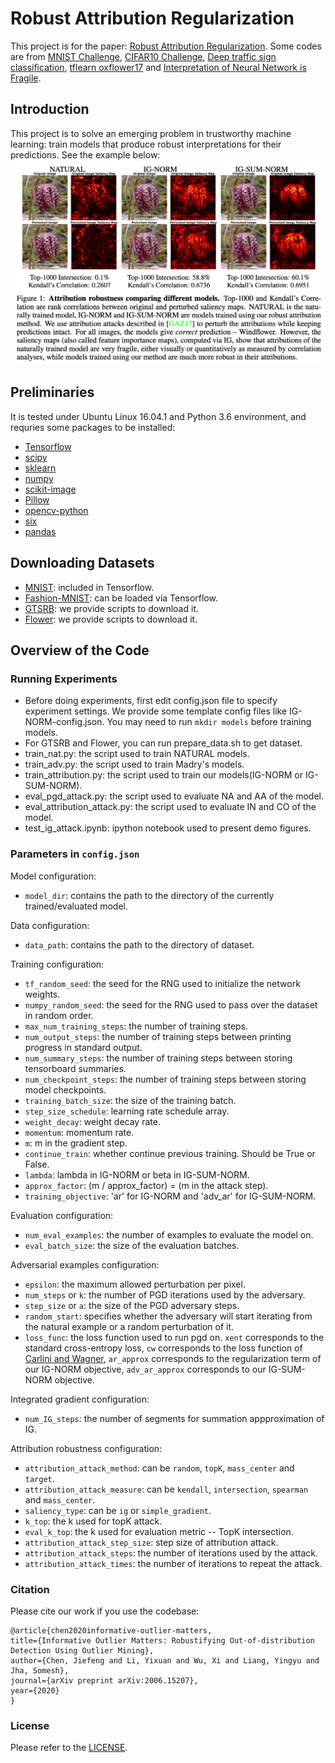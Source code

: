# Robust Attribution Regularization
This project is for the paper: [Robust Attribution Regularization](https://arxiv.org/abs/1905.09957). Some codes are from [MNIST Challenge](https://github.com/MadryLab/mnist_challenge), [CIFAR10 Challenge](https://github.com/MadryLab/cifar10_challenge), [Deep traffic sign classification](https://github.com/joshwadd/Deep-traffic-sign-classification), [tflearn oxflower17](https://github.com/tflearn/tflearn/blob/master/tflearn/datasets/oxflower17.py) and [Interpretation of Neural Network is Fragile](https://github.com/amiratag/InterpretationFragility). 

## Introduction
This project is to solve an emerging problem in trustworthy machine learning: train models that produce robust interpretations for their predictions. See the example below: 
![alt text](https://github.com/jfc43/robust-attribution-regularization/blob/master/demo-figure.png)

## Preliminaries
It is tested under Ubuntu Linux 16.04.1 and Python 3.6 environment, and requries some packages to be installed:
* [Tensorflow](https://www.tensorflow.org/install)
* [scipy](https://github.com/scipy/scipy)
* [sklearn](https://scikit-learn.org/stable/)
* [numpy](http://www.numpy.org/)
* [scikit-image](https://scikit-image.org/docs/dev/install.html)
* [Pillow](https://pillow.readthedocs.io/en/stable/installation.html)
* [opencv-python](https://pypi.org/project/opencv-python/)
* [six](https://pypi.org/project/six/)
* [pandas](https://pandas.pydata.org/pandas-docs/stable/install.html)

## Downloading Datasets
* [MNIST](http://yann.lecun.com/exdb/mnist/): included in Tensorflow. 
* [Fashion-MNIST](https://github.com/zalandoresearch/fashion-mnist): can be loaded via Tensorflow.
* [GTSRB](http://benchmark.ini.rub.de/?section=gtsrb&subsection=dataset): we provide scripts to download it. 
* [Flower](http://www.robots.ox.ac.uk/~vgg/data/flowers/17/index.html): we provide scripts to download it.

## Overview of the Code
### Running Experiments
* Before doing experiments, first edit config.json file to specify experiment settings. We provide some template config files like IG-NORM-config.json. You may need to run `mkdir models` before training models. 
* For GTSRB and Flower, you can run prepare_data.sh to get dataset. 
* train_nat.py: the script used to train NATURAL models. 
* train_adv.py: the script used to train Madry's models. 
* train_attribution.py: the script used to train our models(IG-NORM or IG-SUM-NORM). 
* eval_pgd_attack.py: the script used to evaluate NA and AA of the model. 
* eval_attribution_attack.py: the script used to evaluate IN and CO of the model. 
* test_ig_attack.ipynb: ipython notebook used to present demo figures. 

### Parameters in `config.json`
Model configuration:
- `model_dir`: contains the path to the directory of the currently trained/evaluated model.

Data configuration:
- `data_path`: contains the path to the directory of dataset. 

Training configuration:
- `tf_random_seed`: the seed for the RNG used to initialize the network weights.
- `numpy_random_seed`: the seed for the RNG used to pass over the dataset in random order.
- `max_num_training_steps`: the number of training steps.
- `num_output_steps`: the number of training steps between printing progress in standard output.
- `num_summary_steps`: the number of training steps between storing tensorboard summaries.
- `num_checkpoint_steps`: the number of training steps between storing model checkpoints.
- `training_batch_size`: the size of the training batch.
- `step_size_schedule`: learning rate schedule array.
- `weight_decay`: weight decay rate. 
- `momentum`: momentum rate.
- `m`: m in the gradient step.
- `continue_train`: whether continue previous training. Should be True or False.
- `lambda`: lambda in IG-NORM or beta in IG-SUM-NORM. 
- `approx_factor`: (m / approx_factor) = (m in the attack step). 
- `training_objective`: 'ar' for IG-NORM and 'adv_ar' for IG-SUM-NORM. 

Evaluation configuration:
- `num_eval_examples`: the number of examples to evaluate the model on.
- `eval_batch_size`: the size of the evaluation batches.

Adversarial examples configuration:
- `epsilon`: the maximum allowed perturbation per pixel.
- `num_steps` or `k`: the number of PGD iterations used by the adversary.
- `step_size` or `a`: the size of the PGD adversary steps.
- `random_start`: specifies whether the adversary will start iterating from the natural example or a random perturbation of it.
- `loss_func`: the loss function used to run pgd on. `xent` corresponds to the standard cross-entropy loss, `cw` corresponds to the loss function of [Carlini and Wagner](https://arxiv.org/abs/1608.04644), `ar_approx` corresponds to the regularization term of our IG-NORM objective, `adv_ar_approx` corresponds to our IG-SUM-NORM objective. 

Integrated gradient configuration:
- `num_IG_steps`: the number of segments for summation appproximation of IG. 

Attribution robustness configuration:
- `attribution_attack_method`: can be `random`, `topK`, `mass_center` and `target`.
- `attribution_attack_measure`: can be `kendall`, `intersection`, `spearman` and `mass_center`.
- `saliency_type`: can be `ig` or `simple_gradient`.
- `k_top`: the k used for topK attack.
- `eval_k_top`: the k used for evaluation metric -- TopK intersection.
- `attribution_attack_step_size`: step size of attribution attack.
- `attribution_attack_steps`: the number of iterations used by the attack. 
- `attribution_attack_times`: the number of iterations to repeat the attack. 

### Citation 
Please cite our work if you use the codebase: 
```
@article{chen2020informative-outlier-matters,
title={Informative Outlier Matters: Robustifying Out-of-distribution Detection Using Outlier Mining},
author={Chen, Jiefeng and Li, Yixuan and Wu, Xi and Liang, Yingyu and Jha, Somesh},
journal={arXiv preprint arXiv:2006.15207},
year={2020}
}
```

### License
Please refer to the [LICENSE](LICENSE).